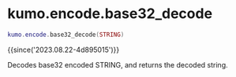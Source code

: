 # kumo.encode.base32_decode

```lua
kumo.encode.base32_decode(STRING)
```

{{since('2023.08.22-4d895015')}}

Decodes base32 encoded STRING, and returns the decoded string.

